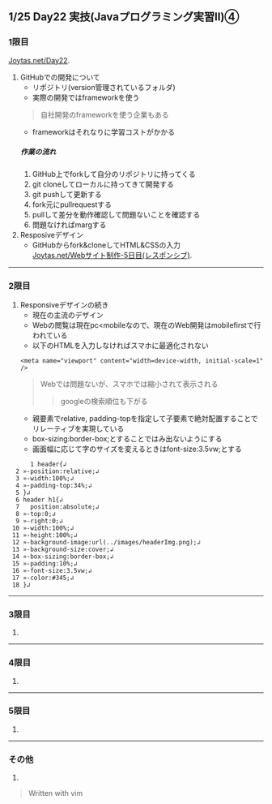## 1/25 Day22 実技(Javaプログラミング実習Ⅱ)④
### 1限目
[Joytas.net/Day22](https://joytas.net/%e8%a8%93%e7%b7%b4/day22).
1. GitHubでの開発について
	- リポジトリ(version管理されているフォルダ)
	- 実際の開発ではframeworkを使う
	> 自社開発のframeworkを使う企業もある
	- frameworkはそれなりに学習コストがかかる
	##### 作業の流れ
	1. GitHub上でforkして自分のリポジトリに持ってくる
	1. git cloneしてローカルに持ってきて開発する
	1. git pushして更新する
	1. fork元にpullrequestする
	1. pullして差分を動作確認して問題ないことを確認する
	1. 問題なければmargする
1. Resposiveデザイン
	- GitHubからfork&cloneしてHTML&CSSの入力  
	[Joytas.net/Webサイト制作-5日目(レスポンシブ)](GitHubからfork&cloneしてHTML&CSSの入力).
---
### 2限目
1. Responsiveデザインの続き
	- 現在の主流のデザイン
	- Webの閲覧は現在pc\<mobileなので、現在のWeb開発はmobilefirstで行われている
	- 以下のHTMLを入力しなければスマホに最適化されない
	~~~
	<meta name="viewport" content="width=device-width, initial-scale=1" />
	~~~
	> Webでは問題ないが、スマホでは縮小されて表示される
	>> googleの検索順位も下がる
	- 親要素でrelative, padding-topを指定して子要素で絶対配置することでリレーティブを実現している
	- box-sizing:border-box;とすることではみ出ないようにする
	- 画面幅に応じて字のサイズを変えるときはfont-size:3.5vw;とする
~~~
	  1 header{↲
  2 »-position:relative;↲
  3 »-width:100%;↲
  4 »-padding-top:34%;↲
  5 }↲
  6 header h1{↲
  7   position:absolute;↲
  8 »-top:0;↲
  9 »-right:0;↲
 10 »-width:100%;↲
 11 »-height:100%;↲
 12 »-background-image:url(../images/headerImg.png);↲
 13 »-background-size:cover;↲
 14 »-box-sizing:border-box;↲
 15 »-padding:10%;↲
 16 »-font-size:3.5vw;↲
 17 »-color:#345;↲
 18 }↲
~~~
---
### 3限目
1.
---
### 4限目
1.
---
### 5限目
1.
---
### その他
1.


> Written with vim
